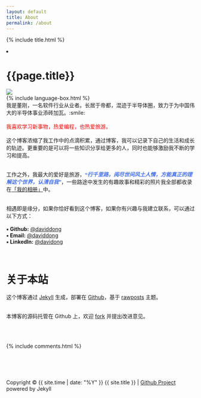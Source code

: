 ```yaml
---
layout: default
title: About
permalink: /about
---
```


{% include title.html %}

<div class ="post-container">
  <li class="posts-labelgroup" id="posts-labelgroup">
	<h1 id="posts-label">{{page.title}}</h1>
  </li> 
  <div class = "image-container">
  <img src="{{site.baseurl}}/assets/image/home-bg-o.jpg" />
  </div>
  {% include language-box.html %}
  
  <div class = "about-page">
  我是董刚，一名软件行业从业者。长居于帝都，混迹于半导体圈，致力于为中国伟大的半导体事业添砖加瓦。:smile: <br><br>
  <font color="#FF0000">我喜欢学习新事物，热爱编程，也热爱旅游。</font> <br><br>
  这个博客浓缩了我工作中的点滴积累，通过博客，我可以记录下自己的生活和成长的轨迹。更重要的是可以将一些知识分享给更多的人，同时也能够激励我不断的学习和提高。<br><br>

  工作之外，我最大的爱好是旅游，<font color="#436EEE" face="Verdana"><i><strong>“行千里路，阅尽世间风土人情，方能真正的理解这个世界，认清自我”</strong></i></font>，一些路途中发生的有趣故事和精彩的照片我全部都收录在<a href = "https://rainbow-ux.github.io/traveler-blog.github.io/">「我的相册」</a>中。<br><br>

  相遇即是缘分，如果你恰好看到这个博客，如果你有兴趣与我建立联系，可以通过以下方式：<br>
  <br>
  <strong>▪ Github:</strong> <a href = "https://github.com/gangdong">@daviddong</a><br>
  <strong>▪ Email:</strong>  <a href = "mailto:dqdongg@hotmail.com"> @daviddong</a><br>
  <strong>▪ LinkedIn:</strong> <a href = "https://www.linkedin.com/in/刚-董-25208ba0/">@davidong</a>
  </div>
  <br>

<h1 id="posts-label-chinese">关于本站</h1>
  <div class = "about-page">
  这个博客通过 <a href = "https://jekyllrb.com/">Jekyll</a> 生成，部署在 <a href = "https://pages.github.com/">Github</a>，基于 <a href = "https://github.com/gangdong/jekyll-theme-rawposts">rawposts</a> 主题。<br><br>
  
  本博客的源码托管在 Github 上，欢迎 <a href = "https://github.com/gangdong/daviddong.github.io">fork</a> 并提出改进意见。
  </div><br><br>

  {% include comments.html %}

  <div class = "footer" style="margin-top:80px">Copyright © {{ site.time | date: "%Y" }} {{ site.title }}  |  <a href = "https://github.com/gangdong/daviddong.github.io"> Github Project </a> powered by Jekyll</div>
  

</div>
  
